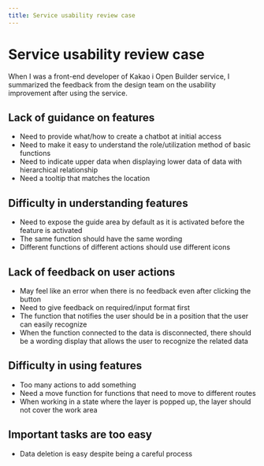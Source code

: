 ```yaml
---
title: Service usability review case
---
```


# Service usability review case
When I was a front-end developer of Kakao i Open Builder service,
I summarized the feedback from the design team on the usability improvement after using the service.

## Lack of guidance on features
- Need to provide what/how to create a chatbot at initial access
- Need to make it easy to understand the role/utilization method of basic functions
- Need to indicate upper data when displaying lower data of data with hierarchical relationship
- Need a tooltip that matches the location

## Difficulty in understanding features
- Need to expose the guide area by default as it is activated before the feature is activated
- The same function should have the same wording
- Different functions of different actions should use different icons

## Lack of feedback on user actions
- May feel like an error when there is no feedback even after clicking the button
- Need to give feedback on required/input format first
- The function that notifies the user should be in a position that the user can easily recognize
- When the function connected to the data is disconnected, there should be a wording display that allows the user to recognize the related data

## Difficulty in using features
- Too many actions to add something
- Need a move function for functions that need to move to different routes
- When working in a state where the layer is popped up, the layer should not cover the work area

## Important tasks are too easy
- Data deletion is easy despite being a careful process

